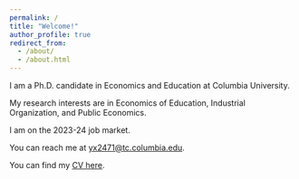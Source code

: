 ```yaml
---
permalink: /
title: "Welcome!"
author_profile: true
redirect_from: 
  - /about/
  - /about.html
---
```



<!-- <div class="figure_aboutme">
  <img src="https://xuying0506.github.io/images/Ying.JPG" />
</div> -->

I am a Ph.D. candidate in Economics and Education at Columbia University.

My research interests are in Economics of Education, Industrial Organization, and Public Economics.

I am on the 2023-24 job market.

You can reach me at [yx2471@tc.columbia.edu](mailto:yx2471@tc.columbia.edu).

You can find my [CV here](https://xuying0506.github.io/files/CV_YingXu_website.pdf).
